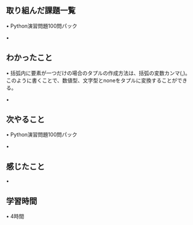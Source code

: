 ## 取り組んだ課題一覧
• Python演習問題100問パック

• 

## わかったこと
• 括弧内に要素が一つだけの場合のタプルの作成方法は、括弧の変数カンマ(,)。
このように書くことで、数値型、文字型とnoneをタプルに変換することができる。


• 

## 次やること
•  Python演習問題100問パック


• 

## 感じたこと
• 


## 学習時間
• 4時間